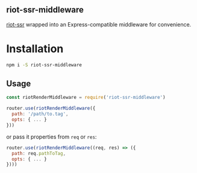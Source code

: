 riot-ssr-middleware
---

[riot-ssr](https://github.com/ilearnio/riot-ssr) wrapped into an Express-compatible middleware for convenience.

# Installation

```bash
npm i -S riot-ssr-middleware
```

## Usage

```js
const riotRenderMiddleware = require('riot-ssr-middleware')

router.use(riotRenderMiddleware({
  path: '/path/to.tag',
  opts: { ... }
}))
```

or pass it properties from `req` or `res`:

```js
router.use(riotRenderMiddleware((req, res) => ({
  path: req.pathToTag,
  opts: { ... }
})))
```
